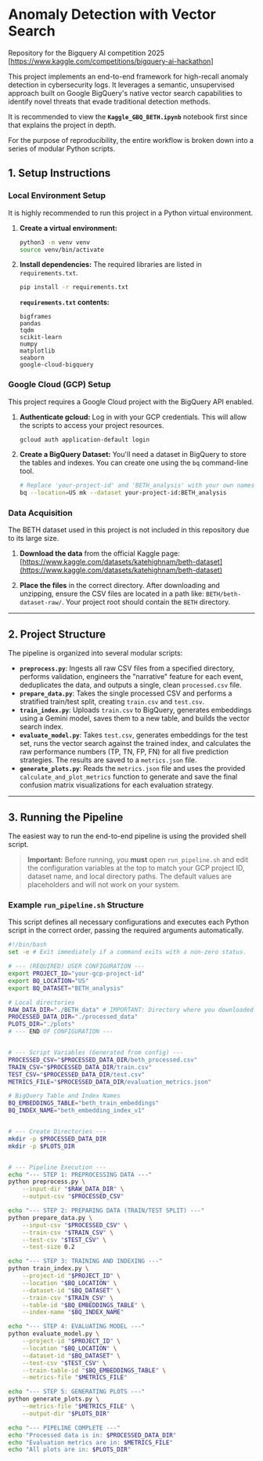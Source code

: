 # Anomaly Detection with Vector Search
Repository for the Bigquery AI competition 2025 [https://www.kaggle.com/competitions/bigquery-ai-hackathon]


This project implements an end-to-end framework for high-recall anomaly detection in cybersecurity logs. It leverages a semantic, unsupervised approach built on Google BigQuery's native vector search capabilities to identify novel threats that evade traditional detection methods.

It is recommended to view the **`Kaggle_GBQ_BETH.ipynb`** notebook first since that explains the project in depth.

For the purpose of reproducibility, the entire workflow is broken down into a series of modular Python scripts.

## 1. Setup Instructions

### Local Environment Setup
It is highly recommended to run this project in a Python virtual environment.

1.  **Create a virtual environment:**
    ```bash
    python3 -m venv venv
    source venv/bin/activate
    ```

2.  **Install dependencies:**
    The required libraries are listed in `requirements.txt`.
    ```bash
    pip install -r requirements.txt
    ```

    **`requirements.txt` contents:**
    ```
    bigframes
    pandas
    tqdm
    scikit-learn
    numpy
    matplotlib
    seaborn
    google-cloud-bigquery
    ```

### Google Cloud (GCP) Setup
This project requires a Google Cloud project with the BigQuery API enabled.

1.  **Authenticate gcloud:**
    Log in with your GCP credentials. This will allow the scripts to access your project resources.
    ```bash
    gcloud auth application-default login
    ```

2.  **Create a BigQuery Dataset:**
    You'll need a dataset in BigQuery to store the tables and indexes. You can create one using the `bq` command-line tool.
    ```bash
    # Replace 'your-project-id' and 'BETH_analysis' with your own names
    bq --location=US mk --dataset your-project-id:BETH_analysis
    ```

### Data Acquisition

The BETH dataset used in this project is not included in this repository due to its large size.

1.  **Download the data** from the official Kaggle page:
    [https://www.kaggle.com/datasets/katehighnam/beth-dataset](https://www.kaggle.com/datasets/katehighnam/beth-dataset)

2.  **Place the files** in the correct directory. After downloading and unzipping, ensure the CSV files are located in a path like: `BETH/beth-dataset-raw/`. Your project root should contain the `BETH` directory.

---
## 2. Project Structure

The pipeline is organized into several modular scripts:

* **`preprocess.py`**: Ingests all raw CSV files from a specified directory, performs validation, engineers the "narrative" feature for each event, deduplicates the data, and outputs a single, clean `processed.csv` file.
* **`prepare_data.py`**: Takes the single processed CSV and performs a stratified train/test split, creating `train.csv` and `test.csv`.
* **`train_index.py`**: Uploads `train.csv` to BigQuery, generates embeddings using a Gemini model, saves them to a new table, and builds the vector search index.
* **`evaluate_model.py`**: Takes `test.csv`, generates embeddings for the test set, runs the vector search against the trained index, and calculates the raw performance numbers (TP, TN, FP, FN) for all five prediction strategies. The results are saved to a `metrics.json` file.
* **`generate_plots.py`**: Reads the `metrics.json` file and uses the provided `calculate_and_plot_metrics` function to generate and save the final confusion matrix visualizations for each evaluation strategy.

---
## 3. Running the Pipeline

The easiest way to run the end-to-end pipeline is using the provided shell script.

> **Important:** Before running, you **must** open `run_pipeline.sh` and edit the configuration variables at the top to match your GCP project ID, dataset name, and local directory paths. The default values are placeholders and will not work on your system.

### Example `run_pipeline.sh` Structure

This script defines all necessary configurations and executes each Python script in the correct order, passing the required arguments automatically.

```bash
#!/bin/bash
set -e # Exit immediately if a command exits with a non-zero status.

# --- (REQUIRED) USER CONFIGURATION ---
export PROJECT_ID="your-gcp-project-id"
export BQ_LOCATION="US"
export BQ_DATASET="BETH_analysis"

# Local directories
RAW_DATA_DIR="./BETH_data" # IMPORTANT: Directory where you downloaded the BETH CSVs
PROCESSED_DATA_DIR="./processed_data"
PLOTS_DIR="./plots"
# --- END OF CONFIGURATION ---


# --- Script Variables (Generated from config) ---
PROCESSED_CSV="$PROCESSED_DATA_DIR/beth_processed.csv"
TRAIN_CSV="$PROCESSED_DATA_DIR/train.csv"
TEST_CSV="$PROCESSED_DATA_DIR/test.csv"
METRICS_FILE="$PROCESSED_DATA_DIR/evaluation_metrics.json"

# BigQuery Table and Index Names
BQ_EMBEDDINGS_TABLE="beth_train_embeddings"
BQ_INDEX_NAME="beth_embedding_index_v1"


# --- Create Directories ---
mkdir -p $PROCESSED_DATA_DIR
mkdir -p $PLOTS_DIR


# --- Pipeline Execution ---
echo "--- STEP 1: PREPROCESSING DATA ---"
python preprocess.py \
    --input-dir "$RAW_DATA_DIR" \
    --output-csv "$PROCESSED_CSV"

echo "--- STEP 2: PREPARING DATA (TRAIN/TEST SPLIT) ---"
python prepare_data.py \
    --input-csv "$PROCESSED_CSV" \
    --train-csv "$TRAIN_CSV" \
    --test-csv "$TEST_CSV" \
    --test-size 0.2

echo "--- STEP 3: TRAINING AND INDEXING ---"
python train_index.py \
    --project-id "$PROJECT_ID" \
    --location "$BQ_LOCATION" \
    --dataset-id "$BQ_DATASET" \
    --train-csv "$TRAIN_CSV" \
    --table-id "$BQ_EMBEDDINGS_TABLE" \
    --index-name "$BQ_INDEX_NAME"

echo "--- STEP 4: EVALUATING MODEL ---"
python evaluate_model.py \
    --project-id "$PROJECT_ID" \
    --location "$BQ_LOCATION" \
    --dataset-id "$BQ_DATASET" \
    --test-csv "$TEST_CSV" \
    --train-table-id "$BQ_EMBEDDINGS_TABLE" \
    --metrics-file "$METRICS_FILE"

echo "--- STEP 5: GENERATING PLOTS ---"
python generate_plots.py \
    --metrics-file "$METRICS_FILE" \
    --output-dir "$PLOTS_DIR"

echo "--- PIPELINE COMPLETE ---"
echo "Processed data is in: $PROCESSED_DATA_DIR"
echo "Evaluation metrics are in: $METRICS_FILE"
echo "All plots are in: $PLOTS_DIR"
```
